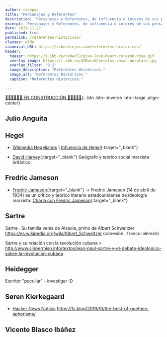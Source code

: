 ```yaml
---
author: rosepac
title: "Personajes y Referentes"
description: 'Personajes y Referentes, de influencia o interés de sus pensamientos.'
excerpt: 'Personajes y Referentes, de influencia o interés de sus pensamientos.'
date: 2019-11-27
published: true
permalink: /referentes-historicos/
classes: wide
canonical_URL: https://ciberninjas.com/referentes-historicos/
header:
  teaser: https://i.ibb.co/rv8wcTJ/give-love-heart-corazon-rosa.gif
  overlay_image: https://i.ibb.co/4SRwrzW/petalos-rosas-unsplash.jpg
  overlay_filter: "0.2"
  image_description: "Referentes Históricos."
  image_alt: "Referentes Históricos."
  caption: "Referentes Históricos."

---
```


[👷‍♂️👷‍♂️👷‍♂️ EN CONSTRUCCIÓN ‍👷‍♂️👷👷‍♂️](#){: .btn .btn--inverse .btn--large .align-center}

## Julio Anguita

## Hegel

* [Wikipedia Hegelianos](https://es.wikipedia.org/wiki/J%C3%B3venes_hegelianos) \ [Influencia de Hegel](https://es.wikipedia.org/wiki/Hegelianismo#Influencia_de_Hegel){:target="_blank"}

* [David Harvey](https://www.eldiario.es/catalunya/David-Harvey-Veremos-resurgimiento-izquierda_0_908859916.html){:target="_blank"} Geógrafo y teórico social marxista británico.

## Fredric Jameson

* [Fredric Jameson](https://es.wikipedia.org/wiki/Fredric_Jameson){:target="_blank"} -> Fredric Jameson (14 de abril de 1934) es un crítico y teórico literario estadounidense de ideología marxista. [Charla con Fredric Jameson](https://www.march.es/videos/index?p0=5751){:target="_blank"}

## Sartre

Sartre . Su familia venía de Alsacia, primo de Albert Schweitzer https://es.wikipedia.org/wiki/Albert_Schweitzer  (conexión.. franco-alemán) 

Sartre y su relación con la revolución cubana > http://www.sinpermiso.info/textos/jean-paul-sartre-y-el-debate-ideologico-sobre-la-revolucion-cubana

## Heidegger

Escritor "peculiar" - investigar :D

## Søren Kierkegaard

* [Hacker News Noticia](https://news.ycombinator.com/item?id=21230418) https://fs.blog/2019/10/the-best-of-goethes-aphorisms/

## Vicente Blasco Ibáñez
